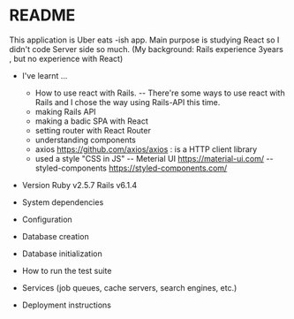 # README

This application is Uber eats -ish app.
Main purpose is studying React so I didn't code Server side so much.
(My background: Rails experience 3years , but no experience with React)

- I've learnt ...

  - How to use react with Rails.
    -- There're some ways to use react with Rails and I chose the way using Rails-API this time.
  - making Rails API
  - making a badic SPA with React
  - setting router with React Router
  - understanding components
  - axios https://github.com/axios/axios : is a HTTP client library
  - used a style "CSS in JS"
    -- Meterial UI https://material-ui.com/
    -- styled-components https://styled-components.com/

- Version
  Ruby v2.5.7
  Rails v6.1.4

- System dependencies

- Configuration

- Database creation

- Database initialization

- How to run the test suite

- Services (job queues, cache servers, search engines, etc.)

- Deployment instructions
